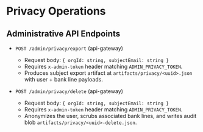 # Privacy Operations

## Administrative API Endpoints

- `POST /admin/privacy/export` (api-gateway)
  - Request body: `{ orgId: string, subjectEmail: string }`
  - Requires `x-admin-token` header matching `ADMIN_PRIVACY_TOKEN`.
  - Produces subject export artifact at `artifacts/privacy/<uuid>.json` with user + bank line payloads.

- `POST /admin/privacy/delete` (api-gateway)
  - Request body: `{ orgId: string, subjectEmail: string }`
  - Requires `x-admin-token` header matching `ADMIN_PRIVACY_TOKEN`.
  - Anonymizes the user, scrubs associated bank lines, and writes audit blob `artifacts/privacy/<uuid>-delete.json`.
